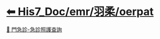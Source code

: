 # [⬅ His7_Doc/emr/羽柔/oerpat](./His7_Doc_emr_羽柔.md)

[📄 門急診-急診照護查詢](../../His7_Doc/emr/羽柔/oerpat/門急診-急診照護查詢.md)
